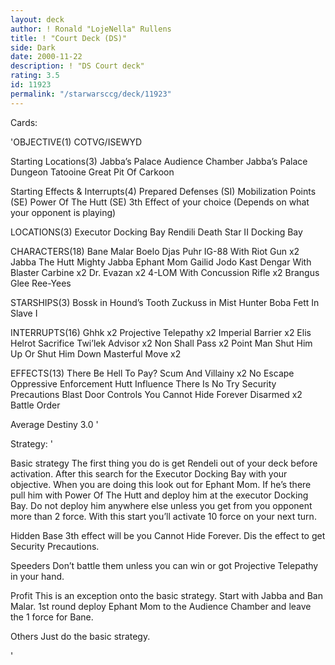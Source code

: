 ```yaml
---
layout: deck
author: ! Ronald "LojeNella" Rullens
title: ! "Court Deck (DS)"
side: Dark
date: 2000-11-22
description: ! "DS Court deck"
rating: 3.5
id: 11923
permalink: "/starwarsccg/deck/11923"
---
```

Cards: 

'OBJECTIVE(1)
COTVG/ISEWYD

Starting Locations(3)
 Jabba’s Palace Audience Chamber
 Jabba’s Palace Dungeon
 Tatooine Great Pit Of Carkoon

Starting Effects & Interrupts(4)
 Prepared Defenses (SI)
 Mobilization Points (SE)
 Power Of The Hutt (SE)
 3th Effect of your choice (Depends on what your opponent is playing)

LOCATIONS(3)
Executor Docking Bay
Rendili
Death Star II Docking Bay

CHARACTERS(18)
Bane Malar
Boelo
Djas Puhr
IG-88 With Riot Gun x2
Jabba The Hutt
Mighty Jabba
Ephant Mom
Gailid
Jodo Kast
Dengar With Blaster Carbine x2
Dr. Evazan x2
4-LOM With Concussion Rifle x2
Brangus Glee
Ree-Yees

STARSHIPS(3)
Bossk in Hound’s Tooth
Zuckuss in Mist Hunter
Boba Fett In Slave I

INTERRUPTS(16)
Ghhk x2
Projective Telepathy x2
Imperial Barrier x2
Elis Helrot
Sacrifice
Twi’lek Advisor x2
Non Shall Pass x2
Point Man
Shut Him Up Or Shut Him Down
Masterful Move x2

EFFECTS(13)
There Be Hell To Pay?
Scum And Villainy x2
No Escape
Oppressive Enforcement
Hutt Influence
There Is No Try
Security Precautions
Blast Door Controls
You Cannot Hide Forever
Disarmed x2
Battle Order

Average Destiny 3.0
'

Strategy: '

Basic strategy
The first thing you do is get Rendeli out of your deck before activation. After this search
for the Executor Docking Bay with your objective. When you are doing this look out for Ephant
Mom. If he’s there pull him with Power Of The Hutt and deploy him at the executor Docking Bay.
Do not deploy him anywhere else unless you get from you opponent more than 2 force. With this
start you’ll activate 10 force on your next turn.

Hidden Base 3th effect will be you Cannot Hide Forever. Dis the effect to get Security
	     Precautions.

Speeders Don’t battle them unless you can win or got Projective Telepathy in your hand.

Profit This is an exception onto the basic strategy. Start with Jabba and Ban Malar.
	1st round deploy Ephant Mom to the Audience Chamber and leave the 1 force for Bane.

Others Just do the basic strategy.

'
